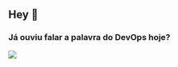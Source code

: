 ## Hey 👋

### Já ouviu falar a palavra do DevOps hoje?

![](https://image.slidesharecdn.com/criciumadevjr-170530171129/95/devops-culture-como-implementar-mtodos-geis-em-infraestrutura-como-cdigo-6-638.jpg?cb=1496323318)

<!--
**edsoncelio/edsoncelio** is a ✨ _special_ ✨ repository because its `README.md` (this file) appears on your GitHub profile.

Here are some ideas to get you started:

- 🔭 I’m currently working on ...
- 🌱 I’m currently learning ...
- 👯 I’m looking to collaborate on ...
- 🤔 I’m looking for help with ...
- 💬 Ask me about ...
- 📫 How to reach me: ...
- 😄 Pronouns: ...
- ⚡ Fun fact: ...
-->
